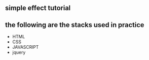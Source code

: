 ## simple effect tutorial ##
##  the following are the stacks used in practice ##
* HTML
* CSS
* JAVASCRIPT
* jquery
